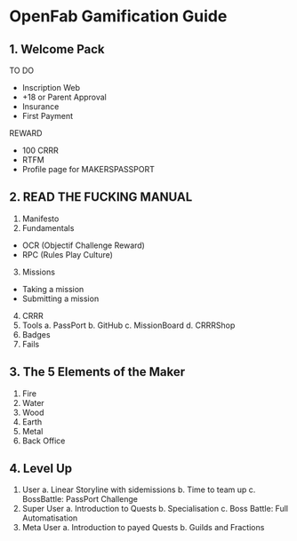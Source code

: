 # OpenFab Gamification Guide

## 1. Welcome Pack

TO DO

-	Inscription Web
-	+18 or Parent Approval
-	Insurance
-	First Payment

REWARD

-	100 CRRR
-	RTFM 
-	Profile page for MAKERSPASSPORT

## 2. READ THE FUCKING MANUAL

1.	Manifesto
2.	Fundamentals
 * OCR (Objectif Challenge Reward)
 * RPC (Rules Play Culture)
3.	Missions
 * Taking a mission
 * Submitting a mission
4.	CRRR
5.	Tools
  a.	PassPort
  b.	GitHub
  c.	MissionBoard
  d.	CRRRShop
6.	Badges
7.	Fails

## 3. The 5 Elements of the Maker

1.	Fire
2.	Water
3.	Wood
4.	Earth
5.	Metal
6.	Back Office

## 4. Level Up

1.	User
  a.	Linear Storyline with sidemissions
  b.	Time to team up
  c.	BossBattle: PassPort Challenge
2.	Super User
  a.	Introduction to Quests
  b.	Specialisation 
  c.	Boss Battle: Full Automatisation
3.	Meta User
  a.	Introduction to payed Quests
  b.	Guilds and Fractions
